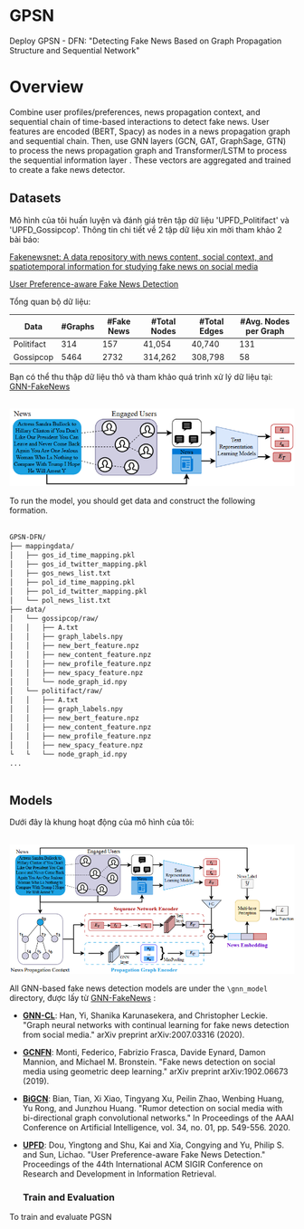 # GPSN
Deploy GPSN - DFN: "Detecting Fake News Based on Graph Propagation Structure and Sequential Network"

# Overview
Combine user profiles/preferences, news propagation context, and sequential chain of time-based interactions to detect fake news. User features are encoded (BERT, Spacy) as nodes in a news propagation graph and sequential chain. Then, use GNN layers (GCN, GAT, GraphSage, GTN) to process the news propagation graph and Transformer/LSTM to process the sequential information layer . These vectors are aggregated and trained to create a fake news detector.

## Datasets
Mô hình của tôi huấn luyện và đánh giá trên tập dữ liệu 'UPFD_Politifact' và 'UPFD_Gossipcop'. Thông tin chi tiết về 2 tập dữ liệu xin mời tham khảo 2 bài báo:

[Fakenewsnet: A data repository with news content, social context, and spatiotemporal information for studying fake news on social media](https://arxiv.org/pdf/1809.01286)

[User Preference-aware Fake News Detection](https://dl.acm.org/doi/pdf/10.1145/3404835.3462990)

Tổng quan bộ dữ liệu:

| Data  | #Graphs  | #Fake News| #Total Nodes  | #Total Edges  | #Avg. Nodes per Graph  |
|-------|--------|--------|--------|--------|--------|
| Politifact | 314   |   157    |  41,054  | 40,740 |  131 |
| Gossipcop |  5464  |   2732   |  314,262  | 308,798  |  58  |

Bạn có thể thu thập dữ liệu thô và tham khảo quá trình xử lý dữ liệu tại: [GNN-FakeNews](https://github.com/safe-graph/GNN-FakeNews/tree/main)

<p align="center">
    <br>
    <a href="[https://github.com/safe](https://github.com/ntn2110q1/GPSN)">
        <img src="https://github.com/ntn2110q1/GPSN/blob/main/picture/DataProcessing.png" width="1000"/>
    </a>
    <br>
<p>
To run the model, you should get data and construct the following formation.
<pre> <code> 
GPSN-DFN/
├── mappingdata/
│   ├── gos_id_time_mapping.pkl
│   ├── gos_id_twitter_mapping.pkl
│   ├── gos_news_list.txt
│   ├── pol_id_time_mapping.pkl
│   ├── pol_id_twitter_mapping.pkl
│   └── pol_news_list.txt
├── data/   
│   └── gossipcop/raw/
│   │   ├── A.txt
│   │   ├── graph_labels.npy
│   │   ├── new_bert_feature.npz
│   │   ├── new_content_feature.npz
│   │   ├── new_profile_feature.npz
│   │   ├── new_spacy_feature.npz
│   │   └── node_graph_id.npy
│   └── politifact/raw/
│   │   ├── A.txt
│   │   ├── graph_labels.npy
│   │   ├── new_bert_feature.npz
│   │   ├── new_content_feature.npz
│   │   ├── new_profile_feature.npz
│   │   ├── new_spacy_feature.npz
└   └   └── node_graph_id.npy 
...
</code> </pre>

## Models
Dưới đây là khung hoạt động của mô hình của tôi:
<p align="center">
    <br>
    <a href="[https://github.com/safe](https://github.com/ntn2110q1/GPSN)">
        <img src="https://github.com/ntn2110q1/GPSN/blob/main/picture/FrameWork.png" width="1000"/>
    </a>
    <br>
<p>

All GNN-based fake news detection models are under the `\gnn_model` directory, được lấy từ [GNN-FakeNews](https://github.com/safe-graph/GNN-FakeNews/tree/main/gnn_model) :

* **[GNN-CL](https://arxiv.org/pdf/2007.03316.pdf)**: Han, Yi, Shanika Karunasekera, and Christopher Leckie. "Graph neural networks with continual learning for fake news detection from social media." arXiv preprint arXiv:2007.03316 (2020).
* **[GCNFN](https://arxiv.org/pdf/1902.06673.pdf)**: Monti, Federico, Fabrizio Frasca, Davide Eynard, Damon Mannion, and Michael M. Bronstein. "Fake news detection on social media using geometric deep learning." arXiv preprint arXiv:1902.06673 (2019).
* **[BiGCN](https://arxiv.org/pdf/2001.06362.pdf)**: Bian, Tian, Xi Xiao, Tingyang Xu, Peilin Zhao, Wenbing Huang, Yu Rong, and Junzhou Huang. "Rumor detection on social media with bi-directional graph convolutional networks." In Proceedings of the AAAI Conference on Artificial Intelligence, vol. 34, no. 01, pp. 549-556. 2020.
* **[UPFD](https://dl.acm.org/doi/pdf/10.1145/3404835.3462990)**: Dou, Yingtong and Shu, Kai and Xia, Congying and Yu, Philip S. and Sun, Lichao. "User Preference-aware Fake News Detection." Proceedings of the 44th International ACM SIGIR Conference on Research and Development in Information Retrieval.

  ### Train and Evaluation
To train and evaluate PGSN
